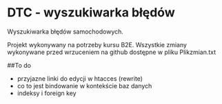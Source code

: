 DTC - wyszukiwarka błędów
===
Wyszukiwarka błędów samochodowych.

Projekt wykonywany na potrzeby kursu B2E.
Wszystkie zmiany wykonywane przed wrzuceniem na github dostępne w pliku Plikzmian.txt

##To do
* przyjazne linki do edycji w htacces (rewrite)
* co to jest bindowanie w kontekście baz danych
* indeksy i foreign key
